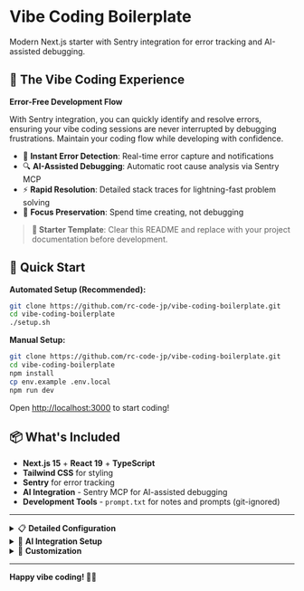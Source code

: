# Vibe Coding Boilerplate

Modern Next.js starter with Sentry integration for error tracking and AI-assisted debugging.

## 🎵 The Vibe Coding Experience

**Error-Free Development Flow**

With Sentry integration, you can quickly identify and resolve errors, ensuring your vibe coding sessions are never interrupted by debugging frustrations. Maintain your coding flow while developing with confidence.

- 🚀 **Instant Error Detection**: Real-time error capture and notifications
- 🔍 **AI-Assisted Debugging**: Automatic root cause analysis via Sentry MCP
- ⚡ **Rapid Resolution**: Detailed stack traces for lightning-fast problem solving
- 🎯 **Focus Preservation**: Spend time creating, not debugging

> **📝 Starter Template**: Clear this README and replace with your project documentation before development.

## 🚀 Quick Start

**Automated Setup (Recommended):**
```bash
git clone https://github.com/rc-code-jp/vibe-coding-boilerplate.git
cd vibe-coding-boilerplate
./setup.sh
```

**Manual Setup:**
```bash
git clone https://github.com/rc-code-jp/vibe-coding-boilerplate.git
cd vibe-coding-boilerplate
npm install
cp env.example .env.local
npm run dev
```

Open [http://localhost:3000](http://localhost:3000) to start coding!

## 📦 What's Included

- **Next.js 15** + **React 19** + **TypeScript**
- **Tailwind CSS** for styling
- **Sentry** for error tracking
- **AI Integration** - Sentry MCP for AI-assisted debugging
- **Development Tools** - `prompt.txt` for notes and prompts (git-ignored)

---

<details>
<summary>📋 <strong>Detailed Configuration</strong></summary>

## Prerequisites

- Node.js 22.x
- npm (comes with Node.js)

## Sentry Setup (Optional)

1. Create account at [sentry.io](https://sentry.io)
2. Create new Next.js project
3. Add DSN to `.env.local`:
```bash
NEXT_PUBLIC_SENTRY_DSN=https://your-dsn@sentry.io/your-project-id
```

## Features

- ✅ Error tracking & performance monitoring
- ✅ Global error boundaries
- ✅ Source maps for debugging
- ✅ AI assistant integration
- ✅ Development testing tools
- ✅ Development notes file (`prompt.txt`) - git-ignored for personal use

## Testing Sentry

Visit the home page and use the test buttons to verify Sentry integration.

</details>

<details>
<summary>🤖 <strong>AI Integration Setup</strong></summary>

## Sentry MCP Integration

AI assistants can directly access your Sentry data for enhanced debugging.

### Supported Clients
- **Cursor**: Pre-configured
- **Claude Desktop**: Use generated `claude_desktop_config.json`
- **Claude.ai**: Add `https://mcp.sentry.dev/sse` in Settings
- **Windsurf**: Configure via Cascade (CMD + L)
- **VS Code**: CMD+Shift+P → "MCP: Add Server"

### AI Prompts Examples
- "Check Sentry for errors in `file.tsx`"
- "Diagnose issue `[issue-id]` and propose solutions"
- "Tell me about recent issues in my project"

</details>

<details>
<summary>🎨 <strong>Customization</strong></summary>

## Available Scripts
```bash
npm run dev      # Development server
npm run build    # Production build
npm run start    # Production server
npm run lint     # ESLint
```

## Development Files
- **`prompt.txt`**: Personal notes, prompts, and development ideas
  - Automatically created during setup
  - Git-ignored for privacy
  - Use for AI prompts, TODO lists, and project notes

## Remove Sentry
```bash
npm uninstall @sentry/nextjs
rm instrumentation-client.ts sentry.*.config.ts instrumentation.ts
```

## Deployment
Works on Vercel, Netlify, Railway, Render, AWS, GCP.

</details>

---

**Happy vibe coding! 🎵✨**
